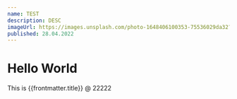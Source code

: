 ```yaml
---
name: TEST
description: DESC
imageUrl: https://images.unsplash.com/photo-1648406100353-75536029da32?ixlib=rb-1.2.1&ixid=MnwxMjA3fDB8MHxwaG90by1wYWdlfHx8fGVufDB8fHx8&auto=format&fit=crop&w=686&q=80
published: 28.04.2022
---
```


# Hello World

This is {{frontmatter.title}} @ 22222